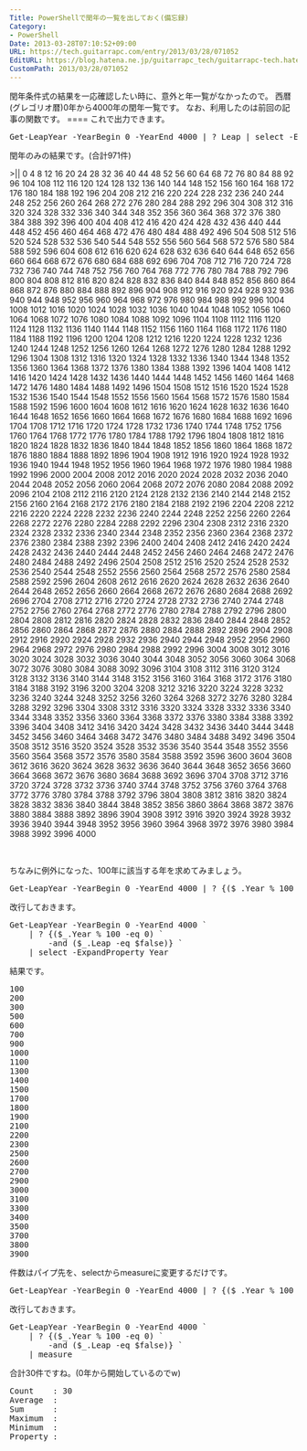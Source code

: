 ```yaml
---
Title: PowerShellで閏年の一覧を出しておく(備忘録)
Category:
- PowerShell
Date: 2013-03-28T07:10:52+09:00
URL: https://tech.guitarrapc.com/entry/2013/03/28/071052
EditURL: https://blog.hatena.ne.jp/guitarrapc_tech/guitarrapc-tech.hatenablog.com/atom/entry/11696248318757675499
CustomPath: 2013/03/28/071052
---
```


<p>閏年条件式の結果を一応確認したい時に、意外と年一覧がなかったので。 西暦(グレゴリオ暦)0年から4000年の閏年一覧です。 なお、利用したのは前回の記事の関数です。 ==== これで出力できます。</p>
<pre class="brush: powershell">Get-LeapYear -YearBegin 0 -YearEnd 4000 | ? Leap | select -ExpandProperty Year
</pre>
<p>閏年のみの結果です。(合計971件)</p>
<p>&gt;|| 0 4 8 12 16 20 24 28 32 36 40 44 48 52 56 60 64 68 72 76 80 84 88 92 96 104 108 112 116 120 124 128 132 136 140 144 148 152 156 160 164 168 172 176 180 184 188 192 196 204 208 212 216 220 224 228 232 236 240 244 248 252 256 260 264 268 272 276 280 284 288 292 296 304 308 312 316 320 324 328 332 336 340 344 348 352 356 360 364 368 372 376 380 384 388 392 396 400 404 408 412 416 420 424 428 432 436 440 444 448 452 456 460 464 468 472 476 480 484 488 492 496 504 508 512 516 520 524 528 532 536 540 544 548 552 556 560 564 568 572 576 580 584 588 592 596 604 608 612 616 620 624 628 632 636 640 644 648 652 656 660 664 668 672 676 680 684 688 692 696 704 708 712 716 720 724 728 732 736 740 744 748 752 756 760 764 768 772 776 780 784 788 792 796 800 804 808 812 816 820 824 828 832 836 840 844 848 852 856 860 864 868 872 876 880 884 888 892 896 904 908 912 916 920 924 928 932 936 940 944 948 952 956 960 964 968 972 976 980 984 988 992 996 1004 1008 1012 1016 1020 1024 1028 1032 1036 1040 1044 1048 1052 1056 1060 1064 1068 1072 1076 1080 1084 1088 1092 1096 1104 1108 1112 1116 1120 1124 1128 1132 1136 1140 1144 1148 1152 1156 1160 1164 1168 1172 1176 1180 1184 1188 1192 1196 1200 1204 1208 1212 1216 1220 1224 1228 1232 1236 1240 1244 1248 1252 1256 1260 1264 1268 1272 1276 1280 1284 1288 1292 1296 1304 1308 1312 1316 1320 1324 1328 1332 1336 1340 1344 1348 1352 1356 1360 1364 1368 1372 1376 1380 1384 1388 1392 1396 1404 1408 1412 1416 1420 1424 1428 1432 1436 1440 1444 1448 1452 1456 1460 1464 1468 1472 1476 1480 1484 1488 1492 1496 1504 1508 1512 1516 1520 1524 1528 1532 1536 1540 1544 1548 1552 1556 1560 1564 1568 1572 1576 1580 1584 1588 1592 1596 1600 1604 1608 1612 1616 1620 1624 1628 1632 1636 1640 1644 1648 1652 1656 1660 1664 1668 1672 1676 1680 1684 1688 1692 1696 1704 1708 1712 1716 1720 1724 1728 1732 1736 1740 1744 1748 1752 1756 1760 1764 1768 1772 1776 1780 1784 1788 1792 1796 1804 1808 1812 1816 1820 1824 1828 1832 1836 1840 1844 1848 1852 1856 1860 1864 1868 1872 1876 1880 1884 1888 1892 1896 1904 1908 1912 1916 1920 1924 1928 1932 1936 1940 1944 1948 1952 1956 1960 1964 1968 1972 1976 1980 1984 1988 1992 1996 2000 2004 2008 2012 2016 2020 2024 2028 2032 2036 2040 2044 2048 2052 2056 2060 2064 2068 2072 2076 2080 2084 2088 2092 2096 2104 2108 2112 2116 2120 2124 2128 2132 2136 2140 2144 2148 2152 2156 2160 2164 2168 2172 2176 2180 2184 2188 2192 2196 2204 2208 2212 2216 2220 2224 2228 2232 2236 2240 2244 2248 2252 2256 2260 2264 2268 2272 2276 2280 2284 2288 2292 2296 2304 2308 2312 2316 2320 2324 2328 2332 2336 2340 2344 2348 2352 2356 2360 2364 2368 2372 2376 2380 2384 2388 2392 2396 2400 2404 2408 2412 2416 2420 2424 2428 2432 2436 2440 2444 2448 2452 2456 2460 2464 2468 2472 2476 2480 2484 2488 2492 2496 2504 2508 2512 2516 2520 2524 2528 2532 2536 2540 2544 2548 2552 2556 2560 2564 2568 2572 2576 2580 2584 2588 2592 2596 2604 2608 2612 2616 2620 2624 2628 2632 2636 2640 2644 2648 2652 2656 2660 2664 2668 2672 2676 2680 2684 2688 2692 2696 2704 2708 2712 2716 2720 2724 2728 2732 2736 2740 2744 2748 2752 2756 2760 2764 2768 2772 2776 2780 2784 2788 2792 2796 2800 2804 2808 2812 2816 2820 2824 2828 2832 2836 2840 2844 2848 2852 2856 2860 2864 2868 2872 2876 2880 2884 2888 2892 2896 2904 2908 2912 2916 2920 2924 2928 2932 2936 2940 2944 2948 2952 2956 2960 2964 2968 2972 2976 2980 2984 2988 2992 2996 3004 3008 3012 3016 3020 3024 3028 3032 3036 3040 3044 3048 3052 3056 3060 3064 3068 3072 3076 3080 3084 3088 3092 3096 3104 3108 3112 3116 3120 3124 3128 3132 3136 3140 3144 3148 3152 3156 3160 3164 3168 3172 3176 3180 3184 3188 3192 3196 3200 3204 3208 3212 3216 3220 3224 3228 3232 3236 3240 3244 3248 3252 3256 3260 3264 3268 3272 3276 3280 3284 3288 3292 3296 3304 3308 3312 3316 3320 3324 3328 3332 3336 3340 3344 3348 3352 3356 3360 3364 3368 3372 3376 3380 3384 3388 3392 3396 3404 3408 3412 3416 3420 3424 3428 3432 3436 3440 3444 3448 3452 3456 3460 3464 3468 3472 3476 3480 3484 3488 3492 3496 3504 3508 3512 3516 3520 3524 3528 3532 3536 3540 3544 3548 3552 3556 3560 3564 3568 3572 3576 3580 3584 3588 3592 3596 3600 3604 3608 3612 3616 3620 3624 3628 3632 3636 3640 3644 3648 3652 3656 3660 3664 3668 3672 3676 3680 3684 3688 3692 3696 3704 3708 3712 3716 3720 3724 3728 3732 3736 3740 3744 3748 3752 3756 3760 3764 3768 3772 3776 3780 3784 3788 3792 3796 3804 3808 3812 3816 3820 3824 3828 3832 3836 3840 3844 3848 3852 3856 3860 3864 3868 3872 3876 3880 3884 3888 3892 3896 3904 3908 3912 3916 3920 3924 3928 3932 3936 3940 3944 3948 3952 3956 3960 3964 3968 3972 3976 3980 3984 3988 3992 3996 4000</p>
<p> </p>
<p>ちなみに例外になった、100年に該当する年を求めてみましょう。</p>
<pre class="brush: powershell">Get-LeapYear -YearBegin 0 -YearEnd 4000 | ? {($_.Year % 100 -eq 0) -and ($_.Leap -eq $false)} | select -ExpandProperty Year
</pre>
<p>改行しておきます。</p>
<pre class="brush: powershell">Get-LeapYear -YearBegin 0 -YearEnd 4000 `
    | ? {($_.Year % 100 -eq 0) `
        -and ($_.Leap -eq $false)} `
    | select -ExpandProperty Year
</pre>
<p>結果です。</p>
<pre class="brush: powershell">100
200
300
500
600
700
900
1000
1100
1300
1400
1500
1700
1800
1900
2100
2200
2300
2500
2600
2700
2900
3000
3100
3300
3400
3500
3700
3800
3900
</pre>
<p>件数はパイプ先を、selectからmeasureに変更するだけです。</p>
<pre class="brush: powershell">Get-LeapYear -YearBegin 0 -YearEnd 4000 | ? {($_.Year % 100 -eq 0) -and ($_.Leap -eq $false)} | measure</pre>
<p>改行しておきます。</p>
<pre class="brush: powershell">Get-LeapYear -YearBegin 0 -YearEnd 4000 `
    | ? {($_.Year % 100 -eq 0) `
        -and ($_.Leap -eq $false)} `
    | measure
</pre>
<p>合計30件ですね。(0年から開始しているのでw)</p>
<pre class="brush: powershell">Count    : 30
Average  :
Sum      :
Maximum  :
Minimum  :
Property :
</pre>
